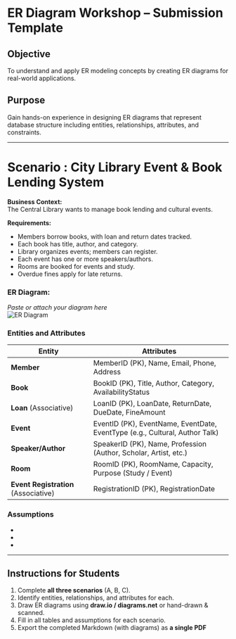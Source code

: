# ER Diagram Workshop – Submission Template

## Objective
To understand and apply ER modeling concepts by creating ER diagrams for real-world applications.

## Purpose
Gain hands-on experience in designing ER diagrams that represent database structure including entities, relationships, attributes, and constraints.

---

# Scenario : City Library Event & Book Lending System

**Business Context:**  
The Central Library wants to manage book lending and cultural events.

**Requirements:**  
- Members borrow books, with loan and return dates tracked.  
- Each book has title, author, and category.  
- Library organizes events; members can register.  
- Each event has one or more speakers/authors.  
- Rooms are booked for events and study.  
- Overdue fines apply for late returns.

### ER Diagram:
*Paste or attach your diagram here*  
![ER Diagram](er_diagram_library.png)

### Entities and Attributes


| **Entity**                           | **Attributes**                                                              |
| ------------------------------------ | --------------------------------------------------------------------------- |
| **Member**                           | MemberID (PK), Name, Email, Phone, Address                                  |
| **Book**                             | BookID (PK), Title, Author, Category, AvailabilityStatus                    |
| **Loan** (Associative)               | LoanID (PK), LoanDate, ReturnDate, DueDate, FineAmount                      |
| **Event**                            | EventID (PK), EventName, EventDate, EventType (e.g., Cultural, Author Talk) |
| **Speaker/Author**                   | SpeakerID (PK), Name, Profession (Author, Scholar, Artist, etc.)            |
| **Room**                             | RoomID (PK), RoomName, Capacity, Purpose (Study / Event)                    |
| **Event Registration** (Associative) | RegistrationID (PK), RegistrationDate                                       |


### Assumptions
- 
- 
- 

---


## Instructions for Students

1. Complete **all three scenarios** (A, B, C).  
2. Identify entities, relationships, and attributes for each.  
3. Draw ER diagrams using **draw.io / diagrams.net** or hand-drawn & scanned.  
4. Fill in all tables and assumptions for each scenario.  
5. Export the completed Markdown (with diagrams) as **a single PDF**
